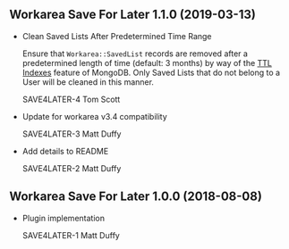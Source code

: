 Workarea Save For Later 1.1.0 (2019-03-13)
--------------------------------------------------------------------------------

*   Clean Saved Lists After Predetermined Time Range

    Ensure that `Workarea::SavedList` records are removed after a
    predetermined length of time (default: 3 months) by way of the [TTL
    Indexes](https://docs.mongodb.com/manual/core/index-ttl/) feature of
    MongoDB. Only Saved Lists that do not belong to a User will be cleaned
    in this manner.

    SAVE4LATER-4
    Tom Scott

*   Update for workarea v3.4 compatibility

    SAVE4LATER-3
    Matt Duffy

*   Add details to README

    SAVE4LATER-2
    Matt Duffy



Workarea Save For Later 1.0.0 (2018-08-08)
--------------------------------------------------------------------------------

*   Plugin implementation

    SAVE4LATER-1
    Matt Duffy



